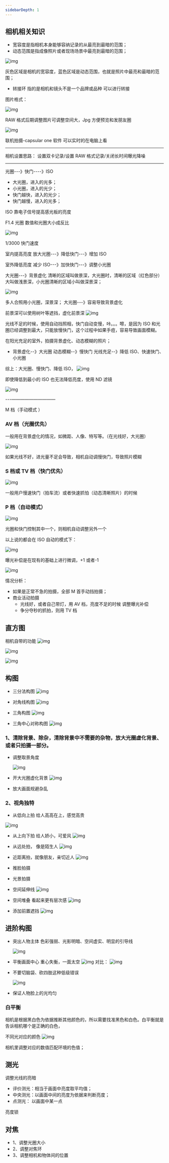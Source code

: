 ```yaml
---
sidebarDepth: 1
---
```


## 相机相关知识

- 宽容度是指相机本身能够容纳记录的从最亮到最暗的范围；
- 动态范围是指成像照片或者现场场景中最亮到最暗的范围；

![img](./imgs/1.jpg)

灰色区域是相机的宽容度，蓝色区域是动态范围，也就是照片中最亮和最暗的范围；

- 转接环 指的是相机和镜头不是一个品牌或品种 可以进行转接

图片格式：

![img](./imgs/2.jpg)

RAW 格式后期调整图片可调整空间大，Jpg 方便预览和发朋友圈

![img](./imgs/3.jpg)

联机拍摄-capsular one 软件
可以实时的在电脑上看

---

相机设置思路： 设置双卡记录/设置 RAW 格式记录/关闭长时间曝光降噪

---

光圈---》快门----》ISO

- 大光圈，进入的光多；
- 小光圈，进入的光少；
- 快门越快，进入的光少；
- 快门越慢，进入的光多；

ISO 靠电子信号提高感光板的亮度

F1.4 光圈 数值和光圈大小成反比

![img](./imgs/4.jpg)

1/3000 快门速度

室内提高亮度
放大光圈---》降低快门---》增加 ISO

室外降低亮度
减少 ISO---》加快快门---》调整小光圈

大光圈---》背景虚化
清晰的区域叫做景深，大光圈时，清晰的区域（红色部分）大叫做浅景深，小光圈清晰的区域小叫做深景深；

![img](./imgs/5.jpg)

多人合照用小光圈，深景深；
大光圈---》容易导致背景虚化

前景深可以使用树叶等遮挡，虚化前景深
![img](./imgs/6.jpg)

光线不足的时候，使用自动挡照相，快门自动变慢，咔。。。嚓，是因为 ISO 和光圈已经调整到最大，只能放慢快门，这个过程中如果手痘，容易导致画面模糊。

在阳光充足的室外，拍摄背景虚化、动态模糊的照片；

- 背景虚化--》大光圈
  动态模糊--》慢快门
  光线充足--》降低 ISO、快速快门、小光圈

综上：大光圈、慢快门、降低 ISO，
![img](./imgs/7.jpg)

即使降低到最小的 ISO 也无法降低亮度，使用 ND 滤镜

![img](./imgs/8.jpg)

---——————————

M 档（手动模式 ）

### AV 档（光圈优先）

一般用在背景虚化的情况，如微距、人像、特写等。（在光线好，大光圈）

![img](./imgs/9.jpg)

如果光线不好，进光量不足会导致，相机自动调慢快门，导致照片模糊

### S 档或 TV 档（快门优先）

![img](./imgs/10.jpg)

一般用户慢速快门（拍车流）或者快速抓怕（动态清晰照片）的时候

### P 档（自动模式）

![img](./imgs/11.jpg)

光圈和快门控制其中一个，则相机自动调整另外一个

以上说的都会在 ISO 自动的模式下：

![img](./imgs/12.jpg)

曝光补偿是在现有的基础上进行微调，+1 或者-1

![img](./imgs/13.jpg)

情况分析：

- 如果是正常不急的拍摄，全部 M 首手动挡拍摄；
- 商业活动拍摄
  - 光线好，或者自己带灯，用 AV 档，亮度不足的时候 调整曝光补偿
  - 争分夺秒的抓拍，则用 TV 档

## 直方图

相机自带的功能
![img](./imgs/14.jpg)

![img](./imgs/15.jpg)

![img](./imgs/16.jpg)

## 构图

- 三分法构图
  ![img](./imgs/17.jpg)

- 对角线构图
  ![img](./imgs/18.jpg)

- 三角构图
  ![img](./imgs/19.jpg)

- 三角中心对称构图
  ![img](./imgs/20.jpg)

### 1、清除背景、除杂，清除背景中不需要的杂物，放大光圈虚化背景、或者只拍摄一部分。

- 调整取景角度

  ![img](./imgs/21.jpg)

- 开大光圈虚化背景
  ![img](./imgs/22.jpg)

- 放大画面规避杂乱

### 2、视角独特

- 从低向上拍 给人高高在上，感觉高贵

![img](./imgs/23.jpg)

- 从上向下拍 给人娇小，可爱风
  ![img](./imgs/24.jpg)

- 从远处拍， 像是陌生人
  ![img](./imgs/25.jpg)

- 近距离拍，就像朋友，亲切近人
  ![img](./imgs/26.jpg)

- 推脸拍摄

- 光景拍摄

- 空间延伸线
  ![img](./imgs/27.jpg)

- 空间堆叠 看起来更有层次感
  ![img](./imgs/28.jpg)

- 添加前置遮挡
  ![img](./imgs/29.jpg)

## 进阶构图

- 突出人物主体
  色彩强弱、光影明暗、空间虚实、明显的引导线

  ![img](./imgs/30.jpg)

- 平衡画面中心
  重心失衡，一面太空
  ![img](./imgs/31.jpg)
  对比：
  ![img](./imgs/32.jpg)

- 不要切脑袋、砍四肢这种低级错误

  ![img](./imgs/33.jpg)

- 保证人物脸上的光均匀

### 白平衡

相机是根据黑白色为依据推断其他颜色的，所以需要找准黑色和白色。白平衡就是告诉相机哪个是正确的白色，

不同光对应的颜色
![img](./imgs/34.jpg)

相机里调整对应的数值匹配环境的色值；

## 测光

调整光线的亮暗

- 评价测光：相当于画面中亮度取平均值；
- 中央测光：以画面中间的亮度为依据来判断亮度；
- 点测光： 以画面中某一点

亮度锁

## 对焦

- 1、调整光圈大小
- 2、调整对焦环
- 3、调整相机和物体间的位置
